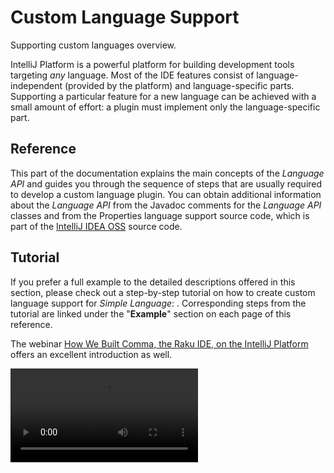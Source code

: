 <!-- Copyright 2000-2025 JetBrains s.r.o. and contributors. Use of this source code is governed by the Apache 2.0 license. -->

# Custom Language Support

<link-summary>Supporting custom languages overview.</link-summary>

IntelliJ Platform is a powerful platform for building development tools targeting *any* language.
Most of the IDE features consist of language-independent (provided by the platform) and language-specific parts.
Supporting a particular feature for a new language can be achieved with a small amount of effort:
a plugin must implement only the language-specific part.

## Reference

This part of the documentation explains the main concepts of the *Language API* and guides you through the sequence of steps that are usually required to develop a custom language plugin.
You can obtain additional information about the *Language API* from the Javadoc comments for the *Language API* classes and from the Properties language support source code, which is part of the [IntelliJ IDEA OSS](%gh-ic%/README.md) source code.

## Tutorial

If you prefer a full example to the detailed descriptions offered in this section, please check out a step-by-step tutorial on how to create custom language support for _Simple Language_:
[](custom_language_support_tutorial.md).
Corresponding steps from the tutorial are linked under the "**Example**" section on each page of this reference.

The webinar [How We Built Comma, the Raku IDE, on the IntelliJ Platform](https://blog.jetbrains.com/platform/2020/01/webinar-recording-how-we-built-comma-the-raku-ide-on-the-intellij-platform/) offers an excellent introduction as well.

<video src="https://www.youtube.com/watch?v=zDP9uUMYrvs" title="How We Built Comma, the Raku IDE, on the IntelliJ Platform"/>

## Topics

### Initial Setup

* [](registering_file_type.md)
* [](implementing_parser_and_psi.md)
* [](implementing_lexer.md)
* [](syntax_highlighting_and_error_highlighting.md)
* {columns="2"}

### Resolving and Completion

* [](references_and_resolve.md)
    * [](symbols.md)
    * [](declarations_and_references.md)
    * [](polysymbols.md)
* [](navigation.md)
* [](code_completion.md)
* {columns="2"}

### Refactoring

* [](find_usages.md)
* [](safe_delete_refactoring.md)
* [](rename_refactoring.md)
* {columns="2"}

### Editor and IDE Features

* [](code_formatting.md)
* [](go_to_class_and_go_to_symbol.md)
* [](code_inspections_and_intentions.md)
* [](documentation.md)
* [](structure_view.md)
* [](parameter_info.md)
* [](navbar.md)
* [](inlay_hints.md)
* Code Hierarchy
* [](spell_checking.md)
* [](surround_with.md)
* [](additional_minor_features.md)
* {columns="2"}

See [](language_server_protocol.md) for supporting language servers.

<include from="snippets.topic" element-id="missingContent"/>
